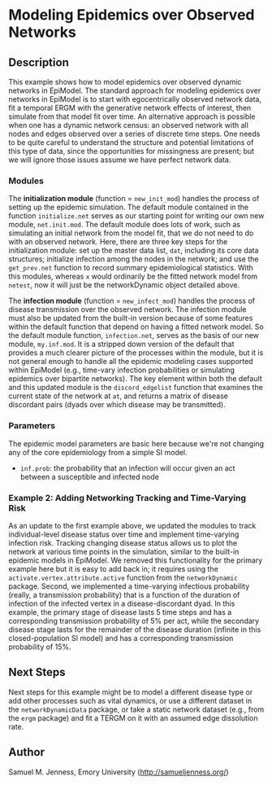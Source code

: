 # Modeling Epidemics over Observed Networks

## Description
This example shows how to model epidemics over observed dynamic networks in EpiModel. The standard approach for modeling epidemics over networks in EpiModel is to start with egocentrically observed network data, fit a temporal ERGM with the generative network effects of interest, then simulate from that model fit over time. An alternative approach is possible when one has a dynamic network census: an observed network with all nodes and edges observed over a series of discrete time steps. One needs to be quite careful to understand the structure and potential limitations of this type of data, since the opportunities for missingness are present; but we will ignore those issues assume we have perfect network data.

### Modules
The **initialization module** (function = `new_init_mod`) handles the process of setting up the epidemic simulation. The default module contained in the function `initialize.net` serves as our starting point for writing our own new module, `net.init.mod`. The default module does lots of work, such as simulating an initial network from the model fit, that we do not need to do with an observed network. Here, there are three key steps for the initialization module: set up the master data list, `dat`, including its core data structures; initialize infection among the nodes in the network; and use the `get_prev.net` function to record summary epidemiological statistics. With this modules, whereas `x` would ordinarily be the fitted network model from `netest`, now it will just be the networkDynamic object detailed above.

The **infection module** (function = `new_infect_mod`) handles the process of disease transmission over the observed network. The infection module must also be updated from the built-in version because of some features within the default function that depend on having a fitted network model. So the default module function, `infection.net`, serves as the basis of our new module, `my.inf.mod`. It is a stripped down version of the default that provides a much clearer picture of the processes within the module, but it is not general enough to handle all the epidemic modeling cases supported within EpiModel (e.g., time-vary infection probabilities or simulating epidemics over bipartite networks). The key element within both the default and this updated module is the `discord_edgelist` function that examines the current state of the network at `at`, and returns a matrix of disease discordant pairs (dyads over which disease may be transmitted).

### Parameters
The epidemic model parameters are basic here because we're not changing any of the core epidemiology from a simple SI model. 

* `inf.prob`: the probability that an infection will occur given an act between a susceptible and infected node 


### Example 2: Adding Networking Tracking and Time-Varying Risk

As an update to the first example above, we updated the modules to track individual-level disease status over time and implement time-varying infection risk. Tracking changing disease status allows us to plot the network at various time points in the simulation, similar to the built-in epidemic models in EpiModel. We removed this functionality for the primary example here but it is easy to add back in; it requires using the `activate.vertex.attribute.active` function from the `networkDynamic` package. Second, we implemented a time-varying infectious probability (really, a transmission probability) that is a function of the duration of infection of the infected vertex in a disease-discordant dyad. In this example, the primary stage of disease lasts 5 time steps and has a corresponding transmission probability of 5% per act, while the secondary disease stage lasts for the remainder of the disease duration (infinite in this closed-population SI model) and has a corresponding transmission probability of 15%.

## Next Steps
Next steps for this example might be to model a different disease type or add other processes such as vital dynamics, or use a different dataset in the `networkDynamicData` package, or take a static network dataset (e.g., from the `ergm` package) and fit a TERGM on it with an assumed edge dissolution rate. 

## Author
Samuel M. Jenness, Emory University (http://samueljenness.org/)
